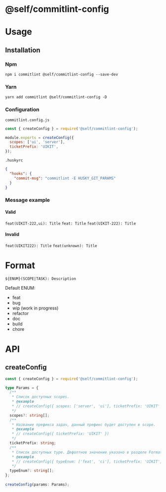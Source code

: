 # @self/commitlint-config

# Usage

## Installation

### Npm
```shell
npm i commitlint @self/commitlint-config --save-dev 
```

### Yarn
```shell
yarn add commitlint @self/commitlint-config -D
```

### Configuration
```commitlint.config.js```
```js
const { createConfig } = require('@self/commitlint-config');

module.exports = createConfig({
  scopes: ['ui', 'server'],
  ticketPrefix: 'UIKIT',
});
```

```.huskyrc```
```json
{
  "hooks": {
    "commit-msg": "commitlint -E HUSKY_GIT_PARAMS"
  }
}
```

### Message example
#### Valid
```feat(UIKIT-222,ui): Title```
```feat: Title```
```feat(UIKIT-222): Title```

#### Invalid
```feat(UIKIT222): Title```
```feat(unknown): Title```

# Format

```${ENUM}(SCOPE|TASK): Description```

Default ENUM:
- feat
- bug
- wip (work in progress)
- refactor
- doc
- build
- chore

# API
## createConfig
```ts
const { createConfig } = require('@self/commitlint-config');

type Params = {
  /**
   * Список доступных scopes.
   * @example
   * // createConfig({ scopes: ['server', 'ui'], ticketPrefix: 'UIKIT' })
   */
  scopes?: string[];
  /**
   * Название префикса задач, данный префикс будет доступен в scope.
   * @example
   * // createConfig({ ticketPrefix: 'UIKIT' })
   */
  ticketPrefix: string;
  /**
   * Список доступных type. Дефолтное значение указано в разделе Format
   * @example
   * // createConfig({ typeEnum: ['feat', 'ci'], ticketPrefix: 'UIKIT',  })
   */
  typeEnum?: string[];
};
  
createConfig(params: Params);
```
